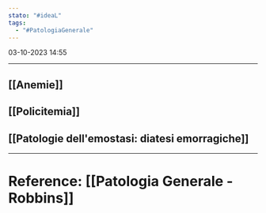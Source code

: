 ```yaml
---
stato: "#ideaL"
tags:
  - "#PatologiaGenerale"
---
```

03-10-2023 14:55

--- 

## [[Anemie]]
## [[Policitemia]]
## [[Patologie dell'emostasi: diatesi emorragiche]]











--- 
# Reference: [[Patologia Generale - Robbins]]